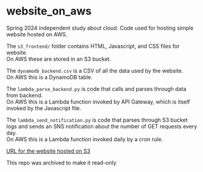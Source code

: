 # website_on_aws
Spring 2024 independent study about cloud. Code used for hosting simple website hosted on AWS.

The `s3_frontend/` folder contains HTML, Javascript, and CSS files for website. <br>
On AWS these are stored in an S3 bucket.

The `dynamodb_backend.csv` is a CSV of all the data used by the website. <br>
On AWS this is a DynamoDB table.

The `lambda_parse_backend.py` is code that calls and parses through data from backend. <br>
On AWS this is a Lambda function invoked by API Gateway, which is itself invoked by the Javascript file.

The `lambda_send_notification.py` is code that parses through S3 bucket logs and sends an SNS notification about the number of GET requests every day. <br>
On AWS this is a Lambda function invoked daily by a cron rule.

[URL for the website hosted on S3](http://indstudy-finalproject.s3-website-us-east-1.amazonaws.com)

This repo was archived to make it read-only
